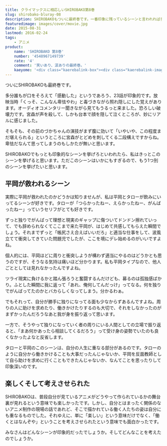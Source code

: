 ```yaml
---
title: クライマックスに相応しいSHIROBAKO第8巻
slug: shirobako-bluray-08
description: SHIROBAKOもついに最終巻です。一番印象に残っているシーンと言われれば多くの人が挙げるであろう23話のラストシーン。私も例外ではありません。最終巻は物語のクライマックスとして笑いあり・涙ありの見どころ盛りだくさんですね。
featuredimage: images/cover/movie.jpg
date: 2015-08-31
lastmod: 2016-02-24
tags: 
    - アニメ
product:
    name: 'SHIROBAKO 第8巻'
    number: '4548967149739'
    rate: '4'
    comment: '笑いあり、涙ありの最終巻。'
    kaeyome: '<div class="kaerebalink-box"><div class="kaerebalink-image"><a href="https://www.amazon.co.jp/exec/obidos/ASIN/B00OJXVWOC/illusionspace-22/ref=nosim/" target="_blank" rel="nofollow" ><img src="https://ecx.images-amazon.com/images/I/51ZpVgeWfbL._SL160_.jpg" style="border: none;" /></a></div><div class="kaerebalink-info"><div class="kaerebalink-name"><a href="https://www.amazon.co.jp/exec/obidos/ASIN/B00OJXVWOC/illusionspace-22/ref=nosim/" target="_blank" rel="nofollow" >SHIROBAKO 第8巻 (初回生産限定版) [Blu-ray]</a><div class="kaerebalink-powered-date">posted with <a href="https://kaereba.com" rel="nofollow" target="_blank">カエレバ</a></div></div><div class="kaerebalink-detail">木村珠莉 ワーナー・ブラザース・ホームエンターテイメント 2015-08-26    </div><div class="kaerebalink-link1"><div class="shoplinkamazon"><a href="https://www.amazon.co.jp/gp/search?keywords=SHIROBAKO%20%91%E68%8A%AA%20blu-ray&__mk_ja_JP=%83J%83%5E%83J%83i&tag=illusionspace-22" target="_blank" rel="nofollow" >Amazon</a></div><div class="shoplinkrakuten"><a href="https://hb.afl.rakuten.co.jp/hgc/0e95387f.f2aef20d.0e953880.25e412bd/?pc=http%3A%2F%2Fsearch.rakuten.co.jp%2Fsearch%2Fmall%2FSHIROBAKO%2520%25E7%25AC%25AC8%25E5%25B7%25BB%2520blu-ray%2F-%2Ff.1-p.1-s.1-sf.0-st.A-v.2%3Fx%3D0%26scid%3Daf_ich_link_urltxt%26m%3Dhttp%3A%2F%2Fm.rakuten.co.jp%2F" target="_blank" rel="nofollow" >楽天市場</a></div><div class="shoplinkyahoo"><a href="https://ck.jp.ap.valuecommerce.com/servlet/referral?sid=3085416&pid=882193779&vc_url=http%3A%2F%2Fsearch.shopping.yahoo.co.jp%2Fsearch%3Fp%3DSHIROBAKO%2520%25E7%25AC%25AC8%25E5%25B7%25BB%2520blu-ray" target="_blank" rel="nofollow" >Yahooショッピング<img src="https://ad.jp.ap.valuecommerce.com/servlet/gifbanner?sid=3085416&pid=882193779" height="1" width="1" border="0"></a></div></div></div><div class="booklink-footer" style="clear: left"></div></div>'
---
```


ついにSHIROBAKOも最終巻です。

多分誰もが口をそろえて「感動した」というであろう、23話が印象的です。放映当時「くっそ、こんなん卑怯やわ」と毒づきながら照れ隠しにした覚えがあります。オーディオコメンタリー聞きながら見てもうるっと来ました。恐ろしい破壊力です。宮森が声を殺して、しかも台本で顔を隠して泣くところが、妙にリアルに感じました。

そもそも、その前のづかちゃんの演技がまず腹に効いて「いやいや、この程度まだ堪えられる」というところに宮森がとどめを刺してくる二段構えですからね。卑怯だなんて思ってしまうのもしかたが無いと思います。

SHIROBAKOでもっとも印象的なシーンを挙げろといわれたら、私はきっとこのシーンを挙げると思います。ただこのシーンはいかにもすぎるので、もう1つ別のシーンを挙げたいと思います。

## 平岡が救われるシーン

実際に平岡が救われたのかどうかは知りませんが、私は平岡とタローが飲みにいってるシーンが好きです。タローが「つらかったねー、えらかったねー、がんばったねー」っていうセリフがとても好きです。

ずっと独りでがんばって理想と現実のギャップに傷ついてドンドン擦れていって、でも辞められなくてここまで来た平岡が、はじめて共感してもらえた瞬間でしょう。それまでずっと「帳尻さえ合えばいいだろ」と適当な仕事をして、波風立てて衝突してきていた問題児でしたが、ここを境にデレ始めるのがいいですよね。

個人的には、平岡ほどに周りと衝突しようが構わず適当にやるのはどうかとも思うのですが、そうなる気持は痛いほど分かります。私も平岡タイプなので、他人ごととしては見れなかったんですよね。

ツライ現実に負けるかと踏ん張ろうと奮闘するんだけども、募るのは孤独感ばかり。ふとした瞬間に我に返って「あれ、俺何してんだっけ」ってなる。何を独りでがんばってたのかとバカらしくなってしまう。分かるわぁ。

でもそれって、自分が勝手に独りになってる面も少なからずあるんですよね。周りの人に助けを求めたり、働きかけたりするのも大切で、それをしなかったのがまずかったんだろうなあと我が身を振り返って思います。

一方で、そうやって独りになっていく者の周りにいる人間としての立場で振り返ると、「まあ何かあったら相談してくるだろう」って受け身の姿勢でいたのも良くなかったよなと反省します。

タローと平岡のこのシーンは、自分の人生に重なる部分があるのです。タローのように自分から働きかけることも大事だったんじゃないか、平岡を反面教師として自ら助けを求めに行くこともできたんじゃないか、なんてことを思ったりして印象深いのです。

## 楽しくそして考えさせられた

SHIROBAKOは、普段自分が見ているアニメがどうやって作られているかの舞台裏が見れるという意味でも楽しかったです。しかし、自分とはまったく関係のないアニメ制作の現場の話であれど、そこで描かれている働く人たちの姿は自分にも重なるものでした。それゆえに、単に「楽しい」という意味だけでなく、「働くとはなんぞや」ということを考えさせられたという意味でも面白かったです。

みなさんはどんなシーンが印象的だったでしょうか。そしてどんなことを考えたのでしょうか。
